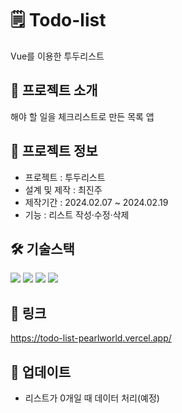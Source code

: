# 🗒️ Todo-list
Vue를 이용한 투두리스트

## 📍 프로젝트 소개
해야 할 일을 체크리스트로 만든 목록 앱

## 🌟 프로젝트 정보
- 프로젝트 : 투두리스트 <br />
- 설계 및 제작 : 최진주 <br />
- 제작기간 : 2024.02.07 ~ 2024.02.19
- 기능 : 리스트 작성·수정·삭제

## 🛠️ 기술스택
<img src="https://img.shields.io/badge/HTML5-E34F26?style=flat&logo=html5&logoColor=white"/></a>
<img src="https://img.shields.io/badge/CSS3-1572B6?style=flat&logo=css3&logoColor=white"/></a>
<img src="https://img.shields.io/badge/JavaScript-F7DF1E?style=flat&logo=JavaScript&logoColor=white"/></a>
<img src="https://img.shields.io/badge/Vue.js-4FC08D?style=flat&logo=Vue.js&logoColor=white"/>

## 🔗 링크
https://todo-list-pearlworld.vercel.app/

## 🚀 업데이트
- 리스트가 0개일 때 데이터 처리(예정)
